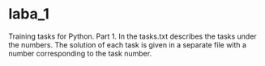 # laba_1
Training tasks for Python. Part 1.
In the tasks.txt describes the tasks under the numbers. The solution of each task is given in a separate file with a number corresponding to the task number.
